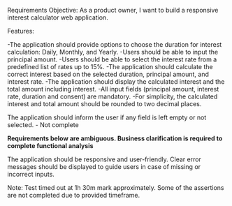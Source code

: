Requirements
Objective: As a product owner, I want to build a responsive interest calculator web application.

Features:

-The application should provide options to choose the duration for interest calculation: Daily, Monthly, and Yearly.
-Users should be able to input the principal amount.
-Users should be able to select the interest rate from a predefined list of rates up to 15%.
-The application should calculate the correct interest based on the selected duration, principal amount, and interest rate.
-The application should display the calculated interest and the total amount including interest.
-All input fields (principal amount, interest rate, duration and consent) are mandatory.
-For simplicity, the calculated interest and total amount should be rounded to two decimal places.

The application should inform the user if any field is left empty or not selected. - Not complete


**Requirements below are ambiguous. Business clarification is required to complete functional analysis**


The application should be responsive and user-friendly.
Clear error messages should be displayed to guide users in case of missing or incorrect inputs.


Note: Test timed out at 1h 30m mark approximately. Some of the assertions are not completed due to provided timeframe.
